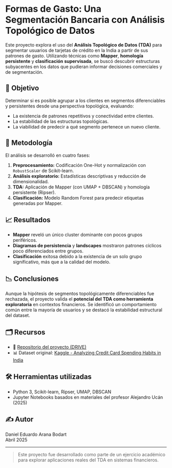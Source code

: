 # Formas de Gasto: Una Segmentación Bancaria con Análisis Topológico de Datos

Este proyecto explora el uso del **Análisis Topológico de Datos (TDA)** para segmentar usuarios de tarjetas de crédito en la India a partir de sus patrones de gasto. Utilizando técnicas como **Mapper**, **homología persistente** y **clasificación supervisada**, se buscó descubrir estructuras subyacentes en los datos que pudieran informar decisiones comerciales y de segmentación.

## 📌 Objetivo

Determinar si es posible agrupar a los clientes en segmentos diferenciables y persistentes desde una perspectiva topológica, evaluando:

- La existencia de patrones repetitivos y conectividad entre clientes.
- La estabilidad de las estructuras topológicas.
- La viabilidad de predecir a qué segmento pertenece un nuevo cliente.

## 🧪 Metodología

El análisis se desarrolló en cuatro fases:

1. **Preprocesamiento:** Codificación One-Hot y normalización con `RobustScaler` de Scikit-learn.
2. **Análisis exploratorio:** Estadísticas descriptivas y reducción de dimensionalidad.
3. **TDA:** Aplicación de Mapper (con UMAP + DBSCAN) y homología persistente (Ripser).
4. **Clasificación:** Modelo Random Forest para predecir etiquetas generadas por Mapper.

## 📈 Resultados

- **Mapper** reveló un único cluster dominante con pocos grupos periféricos.
- **Diagramas de persistencia** y **landscapes** mostraron patrones cíclicos poco diferenciados entre grupos.
- **Clasificación** exitosa debido a la existencia de un solo grupo significativo, más que a la calidad del modelo.

## 📉 Conclusiones

Aunque la hipótesis de segmentos topológicamente diferenciables fue rechazada, el proyecto valida el **potencial del TDA como herramienta exploratoria** en contextos financieros. Se identificó un comportamiento común entre la mayoría de usuarios y se destacó la estabilidad estructural del dataset.

## 🗂️ Recursos

- 📄 [Repositorio del proyecto (DRIVE)](https://drive.google.com/drive/folders/18y8eEKzNlYgTUEgfbORL4XxV4MVaJBHO)
- 📊 Dataset original: [Kaggle - Analyzing Credit Card Spending Habits in India](https://www.kaggle.com/datasets/thedevastator/analyzing-credit-card-spending-habits-in-india)

## 🛠️ Herramientas utilizadas

- Python 3, Scikit-learn, Ripser, UMAP, DBSCAN
- Jupyter Notebooks basados en materiales del profesor Alejandro Ucán (2025)

## ✍️ Autor

Daniel Eduardo Arana Bodart  
Abril 2025

---

> Este proyecto fue desarrollado como parte de un ejercicio académico para explorar aplicaciones reales del TDA en sistemas financieros.
